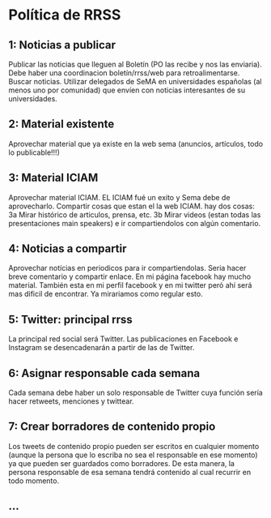 # Política de RRSS

## 1: Noticias a publicar
 Publicar las noticias que lleguen al Boletín (PO las recibe y nos las enviaria). Debe haber una coordinacion 
boletín/rrss/web para retroalimentarse. Buscar noticias. Utilizar delegados de SeMA en universidades españolas 
(al menos uno por comunidad) que envíen  con noticias interesantes de su universidades.

## 2: Material existente
 Aprovechar material que ya existe en la web sema (anuncios, artículos, todo lo publicable!!!)

## 3: Material ICIAM
 Aprovechar material ICIAM. EL ICIAM fué un exito y Sema debe de aprovecharlo. Compartir cosas que estan el la web ICIAM. 
hay dos cosas: 3a Mirar histórico de articulos, prensa, etc. 3b Mirar videos (estan todas las presentaciones main speakers) 
e ir compartiendolos con algún comentario.
 
## 4: Noticias a compartir
 Aprovechar notícias en periodicos para ir compartiendolas. Seria hacer breve comentario y compartir enlace. En mi página 
facebook hay mucho material. También esta en mi perfil facebook y en mi twitter peró ahí será mas dificil de encontrar. 
Ya mirariamos como regular esto.

## 5: Twitter: principal rrss
 La principal red social será Twitter. Las publicaciones en Facebook e Instagram se desencadenarán a partir de las de Twitter.

## 6: Asignar responsable cada semana
 Cada semana debe haber un solo responsable de Twitter cuya función sería hacer retweets, menciones y twittear.

## 7: Crear borradores de contenido propio
 Los tweets de contenido propio pueden ser escritos en cualquier momento (aunque la persona que lo escriba no sea el 
responsable en ese momento) ya que pueden ser guardados como borradores. De esta manera, la persona responsable de esa semana 
tendrá contenido al cual recurrir en todo momento.

## ...
